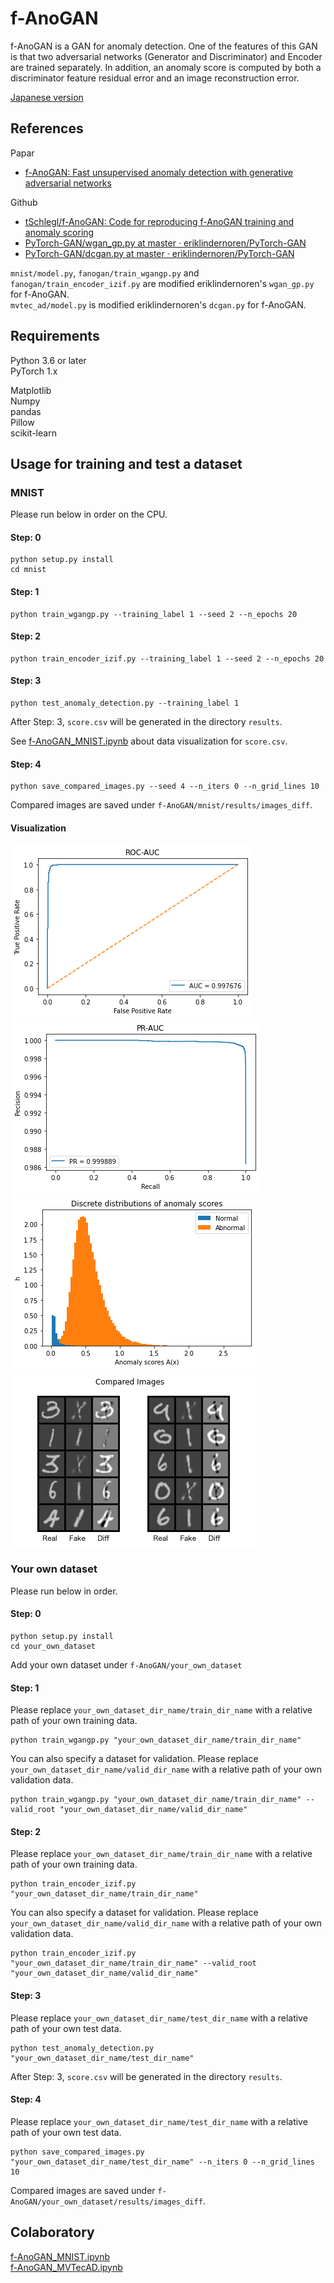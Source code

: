 # f-AnoGAN

f-AnoGAN is a GAN for anomaly detection. One of the features of this GAN is that two adversarial networks (Generator and Discriminator) and Encoder are trained separately. In addition, an anomaly score is computed by both a discriminator feature residual error and an image reconstruction error.

[Japanese version](./README.ja.md)

## References
Papar

- [f-AnoGAN: Fast unsupervised anomaly detection with generative adversarial networks](https://www.sciencedirect.com/science/article/pii/S1361841518302640)

Github

- [tSchlegl/f-AnoGAN: Code for reproducing f-AnoGAN training and anomaly scoring](https://github.com/tSchlegl/f-AnoGAN)
- [PyTorch-GAN/wgan_gp.py at master · eriklindernoren/PyTorch-GAN](https://github.com/eriklindernoren/PyTorch-GAN/blob/master/implementations/wgan_gp/wgan_gp.py)
- [PyTorch-GAN/dcgan.py at master · eriklindernoren/PyTorch-GAN](https://github.com/eriklindernoren/PyTorch-GAN/blob/master/implementations/dcgan/dcgan.py)

`mnist/model.py`, `fanogan/train_wgangp.py` and `fanogan/train_encoder_izif.py` are modified eriklindernoren's `wgan_gp.py` for f-AnoGAN.  
`mvtec_ad/model.py` is modified eriklindernoren's `dcgan.py` for f-AnoGAN.

## Requirements

Python 3.6 or later  
PyTorch 1.x

Matplotlib  
Numpy  
pandas  
Pillow  
scikit-learn

## Usage for training and test a dataset

### MNIST

Please run below in order on the CPU.

#### Step: 0

```
python setup.py install
cd mnist
```

#### Step: 1

```
python train_wgangp.py --training_label 1 --seed 2 --n_epochs 20
```

#### Step: 2

```
python train_encoder_izif.py --training_label 1 --seed 2 --n_epochs 20
```

#### Step: 3

```
python test_anomaly_detection.py --training_label 1
```

After Step: 3, `score.csv` will be generated in the directory `results`.

See [f-AnoGAN_MNIST.ipynb](https://colab.research.google.com/drive/1mnuMH2gZH5RR47haP9r8Rv568G1mjJ1T?usp=sharing) about data visualization for `score.csv`.

#### Step: 4

```
python save_compared_images.py --seed 4 --n_iters 0 --n_grid_lines 10
```

Compared images are saved under `f-AnoGAN/mnist/results/images_diff`.

#### Visualization

![ROC AUC](./images/mnist_roc_auc.png)
![PR AUC](./images/mnist_pr_auc.png)
![Anomaly Scores](./images/mnist_anomaly_scores.png)
![Compared Images](./images/mnist_compared_images.png)

### Your own dataset

Please run below in order.

#### Step: 0

```
python setup.py install
cd your_own_dataset
```

Add your own dataset under `f-AnoGAN/your_own_dataset`

#### Step: 1

Please replace `your_own_dataset_dir_name/train_dir_name` with a relative path of your own training data.

```
python train_wgangp.py "your_own_dataset_dir_name/train_dir_name"
```

You can also specify a dataset for validation. Please replace `your_own_dataset_dir_name/valid_dir_name` with a relative path of your own validation data.

```
python train_wgangp.py "your_own_dataset_dir_name/train_dir_name" --valid_root "your_own_dataset_dir_name/valid_dir_name"
```

#### Step: 2

Please replace `your_own_dataset_dir_name/train_dir_name` with a relative path of your own training data.

```
python train_encoder_izif.py "your_own_dataset_dir_name/train_dir_name"
```

You can also specify a dataset for validation. Please replace `your_own_dataset_dir_name/valid_dir_name` with a relative path of your own validation data.

```
python train_encoder_izif.py "your_own_dataset_dir_name/train_dir_name" --valid_root "your_own_dataset_dir_name/valid_dir_name"
```

#### Step: 3

Please replace `your_own_dataset_dir_name/test_dir_name` with a relative path of your own test data.

```
python test_anomaly_detection.py "your_own_dataset_dir_name/test_dir_name"
```

After Step: 3, `score.csv` will be generated in the directory `results`.

#### Step: 4

Please replace `your_own_dataset_dir_name/test_dir_name` with a relative path of your own test data.

```
python save_compared_images.py "your_own_dataset_dir_name/test_dir_name" --n_iters 0 --n_grid_lines 10
```

Compared images are saved under `f-AnoGAN/your_own_dataset/results/images_diff`.

## Colaboratory

[f-AnoGAN_MNIST.ipynb](https://colab.research.google.com/drive/1mnuMH2gZH5RR47haP9r8Rv568G1mjJ1T?usp=sharing)  
[f-AnoGAN_MVTecAD.ipynb](https://colab.research.google.com/drive/1_mIcP6k-706O6Bo70iIAoEIhYGYO4wAe?usp=sharing)
